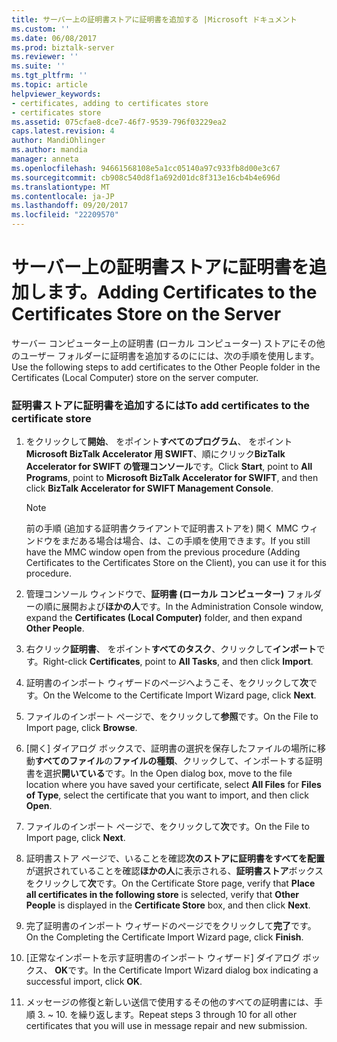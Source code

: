 ```yaml
---
title: サーバー上の証明書ストアに証明書を追加する |Microsoft ドキュメント
ms.custom: ''
ms.date: 06/08/2017
ms.prod: biztalk-server
ms.reviewer: ''
ms.suite: ''
ms.tgt_pltfrm: ''
ms.topic: article
helpviewer_keywords:
- certificates, adding to certificates store
- certificates store
ms.assetid: 075cfae8-dce7-46f7-9539-796f03229ea2
caps.latest.revision: 4
author: MandiOhlinger
ms.author: mandia
manager: anneta
ms.openlocfilehash: 94661568108e5a1cc05140a97c933fb8d00e3c67
ms.sourcegitcommit: cb908c540d8f1a692d01dc8f313e16cb4b4e696d
ms.translationtype: MT
ms.contentlocale: ja-JP
ms.lasthandoff: 09/20/2017
ms.locfileid: "22209570"
---
```

# <a name="adding-certificates-to-the-certificates-store-on-the-server"></a><span data-ttu-id="b17c5-102">サーバー上の証明書ストアに証明書を追加します。</span><span class="sxs-lookup"><span data-stu-id="b17c5-102">Adding Certificates to the Certificates Store on the Server</span></span>
<span data-ttu-id="b17c5-103">サーバー コンピューター上の証明書 (ローカル コンピューター) ストアにその他のユーザー フォルダーに証明書を追加するのにには、次の手順を使用します。</span><span class="sxs-lookup"><span data-stu-id="b17c5-103">Use the following steps to add certificates to the Other People folder in the Certificates (Local Computer) store on the server computer.</span></span>  
  
### <a name="to-add-certificates-to-the-certificate-store"></a><span data-ttu-id="b17c5-104">証明書ストアに証明書を追加するには</span><span class="sxs-lookup"><span data-stu-id="b17c5-104">To add certificates to the certificate store</span></span>  
  
1.  <span data-ttu-id="b17c5-105">をクリックして**開始**、 をポイント**すべてのプログラム**、 をポイント**Microsoft BizTalk Accelerator 用 SWIFT**、順にクリック**BizTalk Accelerator for SWIFT の管理コンソール**です。</span><span class="sxs-lookup"><span data-stu-id="b17c5-105">Click **Start**, point to **All Programs**, point to **Microsoft BizTalk Accelerator for SWIFT**, and then click **BizTalk Accelerator for SWIFT Management Console**.</span></span>  
  
    > [!NOTE]
    >  <span data-ttu-id="b17c5-106">前の手順 (追加する証明書クライアントで証明書ストアを) 開く MMC ウィンドウをまだある場合は場合、は、この手順を使用できます。</span><span class="sxs-lookup"><span data-stu-id="b17c5-106">If you still have the MMC window open from the previous procedure (Adding Certificates to the Certificates Store on the Client), you can use it for this procedure.</span></span>  
  
2.  <span data-ttu-id="b17c5-107">管理コンソール ウィンドウで、**証明書 (ローカル コンピューター)** フォルダーの順に展開および**ほかの人**です。</span><span class="sxs-lookup"><span data-stu-id="b17c5-107">In the Administration Console window, expand the **Certificates (Local Computer)** folder, and then expand **Other People**.</span></span>  
  
3.  <span data-ttu-id="b17c5-108">右クリック**証明書**、 をポイント**すべてのタスク**、クリックして**インポート**です。</span><span class="sxs-lookup"><span data-stu-id="b17c5-108">Right-click **Certificates**, point to **All Tasks**, and then click **Import**.</span></span>  
  
4.  <span data-ttu-id="b17c5-109">証明書のインポート ウィザードのページへようこそ、をクリックして**次**です。</span><span class="sxs-lookup"><span data-stu-id="b17c5-109">On the Welcome to the Certificate Import Wizard page, click **Next**.</span></span>  
  
5.  <span data-ttu-id="b17c5-110">ファイルのインポート ページで、をクリックして**参照**です。</span><span class="sxs-lookup"><span data-stu-id="b17c5-110">On the File to Import page, click **Browse**.</span></span>  
  
6.  <span data-ttu-id="b17c5-111">[開く] ダイアログ ボックスで、証明書の選択を保存したファイルの場所に移動**すべてのファイル**の**ファイルの種類**、クリックして、インポートする証明書を選択**開いている**です。</span><span class="sxs-lookup"><span data-stu-id="b17c5-111">In the Open dialog box, move to the file location where you have saved your certificate, select **All Files** for **Files of Type**, select the certificate that you want to import, and then click **Open**.</span></span>  
  
7.  <span data-ttu-id="b17c5-112">ファイルのインポート ページで、をクリックして**次**です。</span><span class="sxs-lookup"><span data-stu-id="b17c5-112">On the File to Import page, click **Next**.</span></span>  
  
8.  <span data-ttu-id="b17c5-113">証明書ストア ページで、いることを確認**次のストアに証明書をすべてを配置**が選択されていることを確認**ほかの人**に表示される、**証明書ストア**ボックスをクリックして**次**です。</span><span class="sxs-lookup"><span data-stu-id="b17c5-113">On the Certificate Store page, verify that **Place all certificates in the following store** is selected, verify that **Other People** is displayed in the **Certificate Store** box, and then click **Next**.</span></span>  
  
9. <span data-ttu-id="b17c5-114">完了証明書のインポート ウィザードのページでをクリックして**完了**です。</span><span class="sxs-lookup"><span data-stu-id="b17c5-114">On the Completing the Certificate Import Wizard page, click **Finish**.</span></span>  
  
10. <span data-ttu-id="b17c5-115">[正常なインポートを示す証明書のインポート ウィザード] ダイアログ ボックス、 **OK**です。</span><span class="sxs-lookup"><span data-stu-id="b17c5-115">In the Certificate Import Wizard dialog box indicating a successful import, click **OK**.</span></span>  
  
11. <span data-ttu-id="b17c5-116">メッセージの修復と新しい送信で使用するその他のすべての証明書には、手順 3. ~ 10. を繰り返します。</span><span class="sxs-lookup"><span data-stu-id="b17c5-116">Repeat steps 3 through 10 for all other certificates that you will use in message repair and new submission.</span></span>